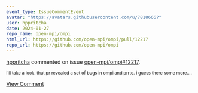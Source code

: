 ```yaml
---
event_type: IssueCommentEvent
avatar: "https://avatars.githubusercontent.com/u/7818666?"
user: hppritcha
date: 2024-01-27
repo_name: open-mpi/ompi
html_url: https://github.com/open-mpi/ompi/pull/12217
repo_url: https://github.com/open-mpi/ompi
---
```


<a href='https://github.com/hppritcha' target='_blank'>hppritcha</a> commented on issue <a href='https://github.com/open-mpi/ompi/pull/12217' target='_blank'>open-mpi/ompi#12217</a>.

<small>i'll take a look.  that pr revealed a set of bugs in ompi and prrte.  i guess there some more....</small>

<a href='https://github.com/open-mpi/ompi/pull/12217' target='_blank'>View Comment</a>